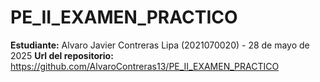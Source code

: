 # PE_II_EXAMEN_PRACTICO
**Estudiante:** Alvaro Javier Contreras Lipa (2021070020) - 28 de mayo de 2025
**Url del repositorio:** https://github.com/AlvaroContreras13/PE_II_EXAMEN_PRACTICO

